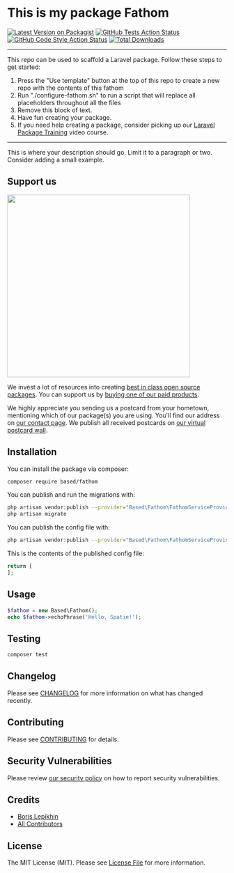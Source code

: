 # This is my package Fathom

[![Latest Version on Packagist](https://img.shields.io/packagist/v/based/fathom.svg?style=flat-square)](https://packagist.org/packages/based/fathom)
[![GitHub Tests Action Status](https://img.shields.io/github/workflow/status/based/fathom/run-tests?label=tests)](https://github.com/lepikhinb/fathom-api/actions?query=workflow%3Arun-tests+branch%3Amain)
[![GitHub Code Style Action Status](https://img.shields.io/github/workflow/status/based/fathom/Check%20&%20fix%20styling?label=code%20style)](https://github.com/lepikhinb/fathom-api/actions?query=workflow%3A"Check+%26+fix+styling"+branch%3Amain)
[![Total Downloads](https://img.shields.io/packagist/dt/based/fathom.svg?style=flat-square)](https://packagist.org/packages/based/fathom)

---
This repo can be used to scaffold a Laravel package. Follow these steps to get started:

1. Press the "Use template" button at the top of this repo to create a new repo with the contents of this fathom
2. Run "./configure-fathom.sh" to run a script that will replace all placeholders throughout all the files
3. Remove this block of text.
4. Have fun creating your package.
5. If you need help creating a package, consider picking up our <a href="https://laravelpackage.training">Laravel Package Training</a> video course.
---

This is where your description should go. Limit it to a paragraph or two. Consider adding a small example.

## Support us

[<img src="https://github-ads.s3.eu-central-1.amazonaws.com/fathom.jpg?t=1" width="419px" />](https://spatie.be/github-ad-click/fathom)

We invest a lot of resources into creating [best in class open source packages](https://spatie.be/open-source). You can support us by [buying one of our paid products](https://spatie.be/open-source/support-us).

We highly appreciate you sending us a postcard from your hometown, mentioning which of our package(s) you are using. You'll find our address on [our contact page](https://spatie.be/about-us). We publish all received postcards on [our virtual postcard wall](https://spatie.be/open-source/postcards).

## Installation

You can install the package via composer:

```bash
composer require based/fathom
```

You can publish and run the migrations with:

```bash
php artisan vendor:publish --provider="Based\Fathom\FathomServiceProvider" --tag="fathom-migrations"
php artisan migrate
```

You can publish the config file with:
```bash
php artisan vendor:publish --provider="Based\Fathom\FathomServiceProvider" --tag="fathom-config"
```

This is the contents of the published config file:

```php
return [
];
```

## Usage

```php
$fathom = new Based\Fathom();
echo $fathom->echoPhrase('Hello, Spatie!');
```

## Testing

```bash
composer test
```

## Changelog

Please see [CHANGELOG](CHANGELOG.md) for more information on what has changed recently.

## Contributing

Please see [CONTRIBUTING](.github/CONTRIBUTING.md) for details.

## Security Vulnerabilities

Please review [our security policy](../../security/policy) on how to report security vulnerabilities.

## Credits

- [Boris Lepikhin](https://github.com/lepikhinb)
- [All Contributors](../../contributors)

## License

The MIT License (MIT). Please see [License File](LICENSE.md) for more information.
